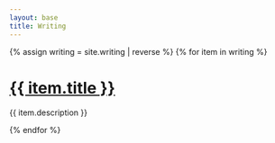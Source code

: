 ```yaml
---
layout: base
title: Writing
---
```


{% assign writing = site.writing | reverse %}
{% for item in writing %}
  <h1><a href="{{ item.url }}">{{ item.title }}</a></h1>
  <p class="writing-description">{{ item.description }}</p>
{% endfor %}
